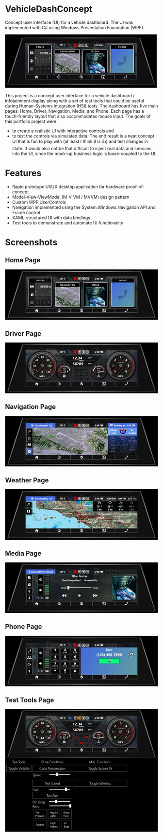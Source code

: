 # VehicleDashConcept
Concept user interface (UI) for a vehicle dashboard. The UI was implemented with C# using Windows Presentation Foundation (WPF).

![Vehicle Dashboard Concept Overview](/media/vehicle_dash_concept_overview.gif "Vehicle Dashboard Concept Overview")

This project is a concept user interface for a vehicle dashboard / infotainment display along with a set of test tools that could be useful during Human-Systems Integration (HSI) tests. The dashboard has five main pages: Home, Driver, Navigation, Media, and Phone. Each page has a touch-friendly layout that also accommodates mouse input. The goals of this portfolio project were:

- to create a realistic UI with interactive controls and
- to test the controls via simulated data.
The end result is a neat concept UI that is fun to play with (at least I think it is 👍) and test changes in state. It would also not be that difficult to inject real data and services into the UI, since the mock-up business logic is loose-coupled to the UI.

# Features

- Rapid prototype UI/UX desktop application for hardware proof-of-concept
- Model-View-ViewModel (M-V-VM / MVVM) design pattern
- Custom WPF UserControls
- Navigation implemented using the System.Windows.Navigation API and Frame control
- XAML-structured UI with data bindings
- Test tools to demonstrate and automate UI functionality

# Screenshots
## Home Page
![Vehicle Dashboard Concept - Home](/media/vehicle_dash_concept_home.jpg "Vehicle Dashboard Concept - Home") 
## Driver Page
![Vehicle Dashboard Concept - Driver](/media/vehicle_dash_concept_driver.JPG "Vehicle Dashboard Concept - Driver")
## Navigation Page
![Vehicle Dashboard Concept - Navigation](/media/vehicle_dash_concept_navigation.JPG "Vehicle Dashboard Concept - Navigation") 
## Weather Page
![Vehicle Dashboard Concept - Weather](/media/vehicle_dash_concept_weather.JPG "Vehicle Dashboard Concept - Weather") 
## Media Page
![Vehicle Dashboard Concept - Media](/media/vehicle_dash_concept_media.JPG "Vehicle Dashboard Concept - Media") 
## Phone Page
![Vehicle Dashboard Concept - Phone](/media/vehicle_dash_concept_phone.JPG "Vehicle Dashboard Concept - Phone") 
## Test Tools Page
![Vehicle Dashboard Concept - Test](/media/vehicle_dash_concept_test.JPG "Vehicle Dashboard Concept - Test") 
